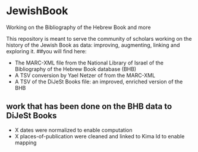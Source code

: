 # JewishBook
Working on the Bibliography of the Hebrew Book and more

This repository is meant to serve the community of scholars working on the history of the Jewish Book as data: improving, augmenting, linking and exploring it. 
##you will find here:
* The MARC-XML file from the National Library of Israel of the Bibliography of the Hebrew Book database (BHB)
* A TSV conversion by Yael Netzer of from the MARC-XML
* A TSV of the DiJeSt Books file: an improved, enriched version of the BHB

## work that has been done on the BHB data to DiJeSt Books
* X dates were normalized to enable computation
* X places-of-publication were cleaned and linked to Kima Id to enable mapping

